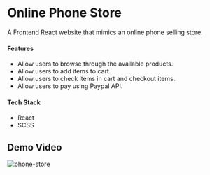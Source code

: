 # Online Phone Store #

A Frontend React website that mimics an online phone selling store.

#### Features
* Allow users to browse through the available products.
* Allow users to add items to cart.
* Allow users to check items in cart and checkout items.
* Allow users to pay using Paypal API.

#### Tech Stack
* React
* SCSS


## Demo Video ##
![phone-store](https://user-images.githubusercontent.com/57489399/100417111-14bed380-30bb-11eb-9c92-2afa0a0f20c8.gif)
